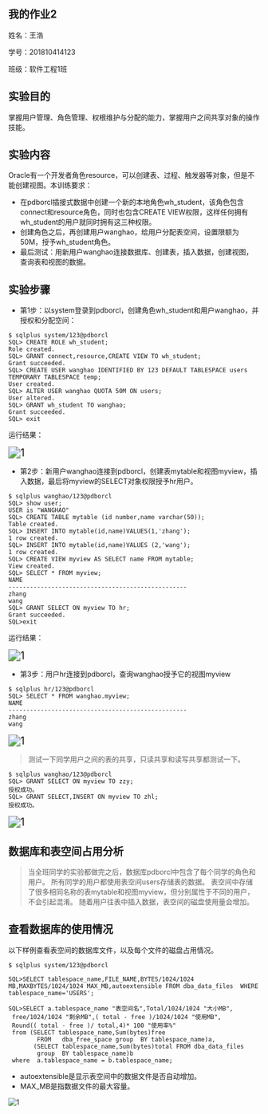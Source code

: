 ## 我的作业2

姓名：王浩

学号：201810414123

班级：软件工程1班

## 实验目的

掌握用户管理、角色管理、权根维护与分配的能力，掌握用户之间共享对象的操作技能。

## 实验内容

Oracle有一个开发者角色resource，可以创建表、过程、触发器等对象，但是不能创建视图。本训练要求：

- 在pdborcl插接式数据中创建一个新的本地角色wh_student，该角色包含connect和resource角色，同时也包含CREATE VIEW权限，这样任何拥有wh_student的用户就同时拥有这三种权限。
- 创建角色之后，再创建用户wanghao，给用户分配表空间，设置限额为50M，授予wh_student角色。
- 最后测试：用新用户wanghao连接数据库、创建表，插入数据，创建视图，查询表和视图的数据。

## 实验步骤

- 第1步：以system登录到pdborcl，创建角色wh_student和用户wanghao，并授权和分配空间：

```
$ sqlplus system/123@pdborcl
SQL> CREATE ROLE wh_student;
Role created.
SQL> GRANT connect,resource,CREATE VIEW TO wh_student;
Grant succeeded.
SQL> CREATE USER wanghao IDENTIFIED BY 123 DEFAULT TABLESPACE users TEMPORARY TABLESPACE temp;
User created.
SQL> ALTER USER wanghao QUOTA 50M ON users;
User altered.
SQL> GRANT wh_student TO wanghao;
Grant succeeded.
SQL> exit
```

运行结果：

<img src="角色用户创建.PNG" alt="1" style="zoom:150%;" />

- 第2步：新用户wanghao连接到pdborcl，创建表mytable和视图myview，插入数据，最后将myview的SELECT对象权限授予hr用户。

```
$ sqlplus wanghao/123@pdborcl
SQL> show user;
USER is "WANGHAO"
SQL> CREATE TABLE mytable (id number,name varchar(50));
Table created.
SQL> INSERT INTO mytable(id,name)VALUES(1,'zhang');
1 row created.
SQL> INSERT INTO mytable(id,name)VALUES (2,'wang');
1 row created.
SQL> CREATE VIEW myview AS SELECT name FROM mytable;
View created.
SQL> SELECT * FROM myview;
NAME
--------------------------------------------------
zhang
wang
SQL> GRANT SELECT ON myview TO hr;
Grant succeeded.
SQL>exit
```

运行结果：

<img src="表视图创建.PNG" alt="1" style="zoom:150%;" />

- 第3步：用户hr连接到pdborcl，查询wanghao授予它的视图myview

```
$ sqlplus hr/123@pdborcl
SQL> SELECT * FROM wanghao.myview;
NAME
--------------------------------------------------
zhang
wang
```

<img src="hr查询结果.PNG" alt="1" style="zoom:150%;" />

> 测试一下同学用户之间的表的共享，只读共享和读写共享都测试一下。

```
$ sqlplus wanghao/123@pdborcl
SQL> GRANT SELECT ON myview TO zzy;
授权成功。
SQL> GRANT SELECT,INSERT ON myview TO zhl;
授权成功。
```

<img src="同学授权.PNG" alt="1" style="zoom:150%;" />

## 数据库和表空间占用分析

> 当全班同学的实验都做完之后，数据库pdborcl中包含了每个同学的角色和用户。 所有同学的用户都使用表空间users存储表的数据。 表空间中存储了很多相同名称的表mytable和视图myview，但分别属性于不同的用户，不会引起混淆。 随着用户往表中插入数据，表空间的磁盘使用量会增加。

## 查看数据库的使用情况

以下样例查看表空间的数据库文件，以及每个文件的磁盘占用情况。

```
$ sqlplus system/123@pdborcl

SQL>SELECT tablespace_name,FILE_NAME,BYTES/1024/1024 MB,MAXBYTES/1024/1024 MAX_MB,autoextensible FROM dba_data_files  WHERE  tablespace_name='USERS';

SQL>SELECT a.tablespace_name "表空间名",Total/1024/1024 "大小MB",
 free/1024/1024 "剩余MB",( total - free )/1024/1024 "使用MB",
 Round(( total - free )/ total,4)* 100 "使用率%"
 from (SELECT tablespace_name,Sum(bytes)free
        FROM   dba_free_space group  BY tablespace_name)a,
       (SELECT tablespace_name,Sum(bytes)total FROM dba_data_files
        group  BY tablespace_name)b
 where  a.tablespace_name = b.tablespace_name;
```

- autoextensible是显示表空间中的数据文件是否自动增加。
- MAX_MB是指数据文件的最大容量。

![1](数据库使用情况.PNG)
